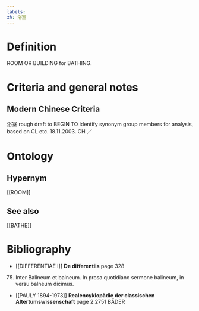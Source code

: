 ```yaml
---
labels: 
zh: 浴室
---
```


# Definition
ROOM OR BUILDING for BATHING.
# Criteria and general notes
## Modern Chinese Criteria
浴室
rough draft to BEGIN TO identify synonym group members for analysis, based on CL etc. 18.11.2003. CH ／
# Ontology

## Hypernym
[[ROOM]]
## See also
[[BATHE]]
# Bibliography
- [[DIFFERENTIAE I]]
**De differentiis** page 328
75. Inter Balineum et balneum. In prosa quotidiano sermone balineum, in versu balneum dicimus.
- [[PAULY 1894-1973]]
**Realencyklopädie der classischen Altertumswissenschaft** page 2.2751
BÄDER